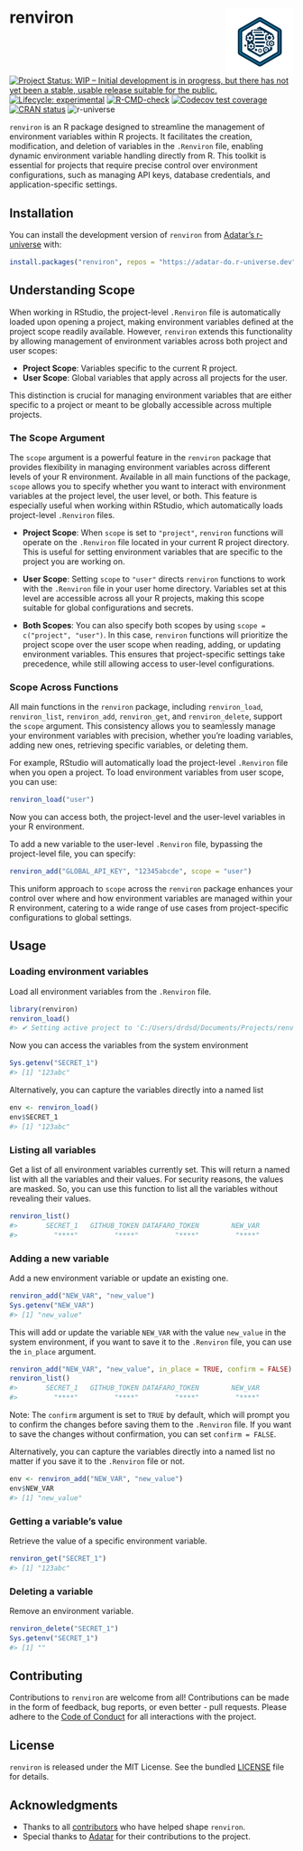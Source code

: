 
<!-- README.md is generated from README.Rmd. Please edit that file -->

# renviron <img src="man/figures/logo.png" align="right" height="120" alt="" />

<!-- badges: start -->

[![Project Status: WIP – Initial development is in progress, but there
has not yet been a stable, usable release suitable for the
public.](https://www.repostatus.org/badges/latest/wip.svg)](https://www.repostatus.org/#wip)
[![Lifecycle:
experimental](https://img.shields.io/badge/lifecycle-experimental-orange.svg)](https://www.tidyverse.org/lifecycle/#experimental)
[![R-CMD-check](https://github.com/adatar-do/renviron/actions/workflows/R-CMD-check.yaml/badge.svg)](https://github.com/adatar-do/renviron/actions/workflows/R-CMD-check.yaml)
[![Codecov test
coverage](https://codecov.io/gh/adatar-do/renviron/branch/main/graph/badge.svg)](https://codecov.io/gh/adatar-do/renviron?branch=main)
[![CRAN
status](https://www.r-pkg.org/badges/version/renviron)](https://CRAN.R-project.org/package=renviron)
![r-universe](https://adatar-do.r-universe.dev/badges/renviron)
<!-- badges: end -->

`renviron` is an R package designed to streamline the management of
environment variables within R projects. It facilitates the creation,
modification, and deletion of variables in the `.Renviron` file,
enabling dynamic environment variable handling directly from R. This
toolkit is essential for projects that require precise control over
environment configurations, such as managing API keys, database
credentials, and application-specific settings.

## Installation

You can install the development version of `renviron` from [Adatar’s
r-universe](https://adatar-do.r-universe.dev/renviron) with:

``` r
install.packages("renviron", repos = "https://adatar-do.r-universe.dev")
```

## Understanding Scope

When working in RStudio, the project-level `.Renviron` file is
automatically loaded upon opening a project, making environment
variables defined at the project scope readily available. However,
`renviron` extends this functionality by allowing management of
environment variables across both project and user scopes:

- **Project Scope**: Variables specific to the current R project.
- **User Scope**: Global variables that apply across all projects for
  the user.

This distinction is crucial for managing environment variables that are
either specific to a project or meant to be globally accessible across
multiple projects.

### The Scope Argument

The `scope` argument is a powerful feature in the `renviron` package
that provides flexibility in managing environment variables across
different levels of your R environment. Available in all main functions
of the package, `scope` allows you to specify whether you want to
interact with environment variables at the project level, the user
level, or both. This feature is especially useful when working within
RStudio, which automatically loads project-level `.Renviron` files.

- **Project Scope**: When `scope` is set to `"project"`, `renviron`
  functions will operate on the `.Renviron` file located in your current
  R project directory. This is useful for setting environment variables
  that are specific to the project you are working on.

- **User Scope**: Setting `scope` to `"user"` directs `renviron`
  functions to work with the `.Renviron` file in your user home
  directory. Variables set at this level are accessible across all your
  R projects, making this scope suitable for global configurations and
  secrets.

- **Both Scopes**: You can also specify both scopes by using
  `scope = c("project", "user")`. In this case, `renviron` functions
  will prioritize the project scope over the user scope when reading,
  adding, or updating environment variables. This ensures that
  project-specific settings take precedence, while still allowing access
  to user-level configurations.

### Scope Across Functions

All main functions in the `renviron` package, including `renviron_load`,
`renviron_list`, `renviron_add`, `renviron_get`, and `renviron_delete`,
support the `scope` argument. This consistency allows you to seamlessly
manage your environment variables with precision, whether you’re loading
variables, adding new ones, retrieving specific variables, or deleting
them.

For example, RStudio will automatically load the project-level
`.Renviron` file when you open a project. To load environment variables
from user scope, you can use:

``` r
renviron_load("user")
```

Now you can access both, the project-level and the user-level variables
in your R environment.

To add a new variable to the user-level `.Renviron` file, bypassing the
project-level file, you can specify:

``` r
renviron_add("GLOBAL_API_KEY", "12345abcde", scope = "user")
```

This uniform approach to `scope` across the `renviron` package enhances
your control over where and how environment variables are managed within
your R environment, catering to a wide range of use cases from
project-specific configurations to global settings.

## Usage

### Loading environment variables

Load all environment variables from the `.Renviron` file.

``` r
library(renviron)
renviron_load()
#> ✔ Setting active project to 'C:/Users/drdsd/Documents/Projects/renviron'
```

Now you can access the variables from the system environment

``` r
Sys.getenv("SECRET_1")
#> [1] "123abc"
```

Alternatively, you can capture the variables directly into a named list

``` r
env <- renviron_load()
env$SECRET_1
#> [1] "123abc"
```

### Listing all variables

Get a list of all environment variables currently set. This will return
a named list with all the variables and their values. For security
reasons, the values are masked. So, you can use this function to list
all the variables without revealing their values.

``` r
renviron_list()
#>       SECRET_1   GITHUB_TOKEN DATAFARO_TOKEN        NEW_VAR 
#>         "****"         "****"         "****"         "****"
```

### Adding a new variable

Add a new environment variable or update an existing one.

``` r
renviron_add("NEW_VAR", "new_value")
Sys.getenv("NEW_VAR")
#> [1] "new_value"
```

This will add or update the variable `NEW_VAR` with the value
`new_value` in the system environment, if you want to save it to the
`.Renviron` file, you can use the `in_place` argument.

``` r
renviron_add("NEW_VAR", "new_value", in_place = TRUE, confirm = FALSE)
renviron_list()
#>       SECRET_1   GITHUB_TOKEN DATAFARO_TOKEN        NEW_VAR 
#>         "****"         "****"         "****"         "****"
```

Note: The `confirm` argument is set to `TRUE` by default, which will
prompt you to confirm the changes before saving them to the `.Renviron`
file. If you want to save the changes without confirmation, you can set
`confirm = FALSE`.

Alternatively, you can capture the variables directly into a named list
no matter if you save it to the `.Renviron` file or not.

``` r
env <- renviron_add("NEW_VAR", "new_value")
env$NEW_VAR
#> [1] "new_value"
```

### Getting a variable’s value

Retrieve the value of a specific environment variable.

``` r
renviron_get("SECRET_1")
#> [1] "123abc"
```

### Deleting a variable

Remove an environment variable.

``` r
renviron_delete("SECRET_1")
Sys.getenv("SECRET_1")
#> [1] ""
```

## Contributing

Contributions to `renviron` are welcome from all! Contributions can be
made in the form of feedback, bug reports, or even better - pull
requests. Please adhere to the [Code of Conduct](CODE_OF_CONDUCT.md) for
all interactions with the project.

## License

`renviron` is released under the MIT License. See the bundled
[LICENSE](LICENSE.md) file for details.

## Acknowledgments

- Thanks to all
  [contributors](https://github.com/adatar-do/renviron/graphs/contributors)
  who have helped shape `renviron`.
- Special thanks to [Adatar](https://adatar.do) for their contributions
  to the project.
